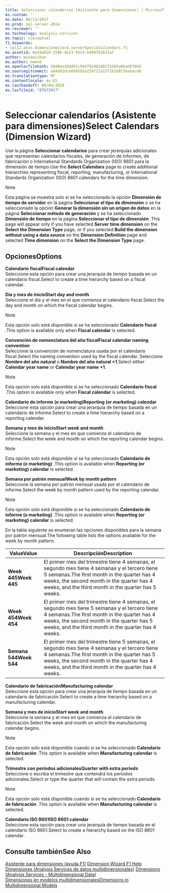 ```yaml
---
title: Seleccionar calendarios (Asistente para dimensiones) | Microsoft Docs
ms.custom: ''
ms.date: 06/13/2017
ms.prod: sql-server-2014
ms.reviewer: ''
ms.technology: analysis-services
ms.topic: conceptual
f1_keywords:
- sql12.asvs.dimensionwizard.serverSpecialCalendars.f1
ms.assetid: 6e28a020-2586-4b13-9333-b499fb1b33af
author: minewiskan
ms.author: owend
ms.openlocfilehash: 2048ee20dd91c942f01982d02f3265a6bad670dd
ms.sourcegitcommit: ad4d92dce894592a259721a1571b1d8736abacdb
ms.translationtype: MT
ms.contentlocale: es-ES
ms.lasthandoff: 08/04/2020
ms.locfileid: "87673917"
---
```

# <a name="select-calendars-dimension-wizard"></a><span data-ttu-id="54c8f-102">Seleccionar calendarios (Asistente para dimensiones)</span><span class="sxs-lookup"><span data-stu-id="54c8f-102">Select Calendars (Dimension Wizard)</span></span>
  <span data-ttu-id="54c8f-103">Use la página **Seleccionar calendarios** para crear jerarquías adicionales que representan calendarios fiscales, de generación de informes, de fabricación o International Standards Organization (ISO) 8601 para la dimensión de tiempo.</span><span class="sxs-lookup"><span data-stu-id="54c8f-103">Use the **Select Calendars** page to create additional hierarchies representing fiscal, reporting, manufacturing, or International Standards Organization (ISO) 8601 calendars for the time dimension.</span></span>  
  
> [!NOTE]  
>  <span data-ttu-id="54c8f-104"> Esta página se muestra solo si se ha seleccionado la opción **Dimensión de tiempo de servidor** en la página **Seleccionar el tipo de dimensión** o se ha seleccionado la opción **Generar la dimensión sin un origen de datos** en la página **Seleccionar método de generación** y se ha seleccionado **Dimensión de tiempo** en la página **Seleccionar el tipo de dimensión** .</span><span class="sxs-lookup"><span data-stu-id="54c8f-104">This page will appear only if you have selected **Server time dimension** on the **Select the Dimension Type** page, or if you selected **Build the dimension without using a data source** on the **Dimension Definition** page and selected **Time dimension** on the **Select the Dimension Type** page.</span></span>  
  
## <a name="options"></a><span data-ttu-id="54c8f-105">Opciones</span><span class="sxs-lookup"><span data-stu-id="54c8f-105">Options</span></span>  
 <span data-ttu-id="54c8f-106">**Calendario fiscal**</span><span class="sxs-lookup"><span data-stu-id="54c8f-106">**Fiscal calendar**</span></span>  
 <span data-ttu-id="54c8f-107">Seleccione esta opción para crear una jerarquía de tiempo basada en un calendario fiscal.</span><span class="sxs-lookup"><span data-stu-id="54c8f-107">Select to create a time hierarchy based on a fiscal calendar.</span></span>  
  
 <span data-ttu-id="54c8f-108">**Día y mes de inicio**</span><span class="sxs-lookup"><span data-stu-id="54c8f-108">**Start day and month**</span></span>  
 <span data-ttu-id="54c8f-109">Seleccione el día y el mes en el que comienza el calendario fiscal.</span><span class="sxs-lookup"><span data-stu-id="54c8f-109">Select the day and month on which the fiscal calendar begins.</span></span>  
  
> [!NOTE]  
>  <span data-ttu-id="54c8f-110"> Esta opción solo está disponible si se ha seleccionado **Calendario fiscal** .</span><span class="sxs-lookup"><span data-stu-id="54c8f-110">This option is available only when **Fiscal calendar** is selected.</span></span>  
  
 <span data-ttu-id="54c8f-111">**Convención de nomenclatura del año fiscal**</span><span class="sxs-lookup"><span data-stu-id="54c8f-111">**Fiscal calendar naming convention**</span></span>  
 <span data-ttu-id="54c8f-112">Seleccione la convención de nomenclatura usada por el calendario fiscal.</span><span class="sxs-lookup"><span data-stu-id="54c8f-112">Select the naming convention used by the fiscal calendar.</span></span> <span data-ttu-id="54c8f-113">Seleccione **Nombre del año natural** o **Nombre del año natural +1**.</span><span class="sxs-lookup"><span data-stu-id="54c8f-113">Select either **Calendar year name** or **Calendar year name +1**.</span></span>  
  
> [!NOTE]  
>  <span data-ttu-id="54c8f-114"> Esta opción solo está disponible si se ha seleccionado **Calendario fiscal** .</span><span class="sxs-lookup"><span data-stu-id="54c8f-114">This option is available only when **Fiscal calendar** is selected.</span></span>  
  
 <span data-ttu-id="54c8f-115">**Calendario de informe (o marketing)**</span><span class="sxs-lookup"><span data-stu-id="54c8f-115">**Reporting (or marketing) calendar**</span></span>  
 <span data-ttu-id="54c8f-116">Seleccione esta opción para crear una jerarquía de tiempo basada en un calendario de informe.</span><span class="sxs-lookup"><span data-stu-id="54c8f-116">Select to create a time hierarchy based on a reporting calendar.</span></span>  
  
 <span data-ttu-id="54c8f-117">**Semana y mes de inicio**</span><span class="sxs-lookup"><span data-stu-id="54c8f-117">**Start week and month**</span></span>  
 <span data-ttu-id="54c8f-118">Seleccione la semana y el mes en que comienza el calendario de informe.</span><span class="sxs-lookup"><span data-stu-id="54c8f-118">Select the week and month on which the reporting calendar begins.</span></span>  
  
> [!NOTE]  
>  <span data-ttu-id="54c8f-119">Esta opción solo está disponible si se ha seleccionado **Calendario de informe (o marketing)** .</span><span class="sxs-lookup"><span data-stu-id="54c8f-119">This option is available when **Reporting (or marketing) calendar** is selected.</span></span>  
  
 <span data-ttu-id="54c8f-120">**Semana por patrón mensual**</span><span class="sxs-lookup"><span data-stu-id="54c8f-120">**Week by month pattern**</span></span>  
 <span data-ttu-id="54c8f-121">Seleccione la semana por patrón mensual usada por el calendario de informe.</span><span class="sxs-lookup"><span data-stu-id="54c8f-121">Select the week by month pattern used by the reporting calendar.</span></span>  
  
> [!NOTE]  
>  <span data-ttu-id="54c8f-122">Esta opción solo está disponible si se ha seleccionado **Calendario de informe (o marketing)** .</span><span class="sxs-lookup"><span data-stu-id="54c8f-122">This option is available when **Reporting (or marketing) calendar** is selected.</span></span>  
  
 <span data-ttu-id="54c8f-123">En la tabla siguiente se enumeran las opciones disponibles para la semana por patrón mensual.</span><span class="sxs-lookup"><span data-stu-id="54c8f-123">The following table lists the options available for the week by month pattern.</span></span>  
  
|<span data-ttu-id="54c8f-124">Value</span><span class="sxs-lookup"><span data-stu-id="54c8f-124">Value</span></span>|<span data-ttu-id="54c8f-125">Descripción</span><span class="sxs-lookup"><span data-stu-id="54c8f-125">Description</span></span>|  
|-----------|-----------------|  
|<span data-ttu-id="54c8f-126">**Week 445**</span><span class="sxs-lookup"><span data-stu-id="54c8f-126">**Week 445**</span></span>|<span data-ttu-id="54c8f-127">El primer mes del trimestre tiene 4 semanas, el segundo mes tiene 4 semanas y el tercero tiene 5 semanas.</span><span class="sxs-lookup"><span data-stu-id="54c8f-127">The first month in the quarter has 4 weeks, the second month in the quarter has 4 weeks, and the third month in the quarter has 5 weeks.</span></span>|  
|<span data-ttu-id="54c8f-128">**Week 454**</span><span class="sxs-lookup"><span data-stu-id="54c8f-128">**Week 454**</span></span>|<span data-ttu-id="54c8f-129">El primer mes del trimestre tiene 4 semanas, el segundo mes tiene 5 semanas y el tercero tiene 4 semanas.</span><span class="sxs-lookup"><span data-stu-id="54c8f-129">The first month in the quarter has 4 weeks, the second month in the quarter has 5 weeks, and the third month in the quarter has 4 weeks.</span></span>|  
|<span data-ttu-id="54c8f-130">**Semana 544**</span><span class="sxs-lookup"><span data-stu-id="54c8f-130">**Week 544**</span></span>|<span data-ttu-id="54c8f-131">El primer mes del trimestre tiene 5 semanas, el segundo mes tiene 4 semanas y el tercero tiene 4 semanas.</span><span class="sxs-lookup"><span data-stu-id="54c8f-131">The first month in the quarter has 5 weeks, the second month in the quarter has 4 weeks, and the third month in the quarter has 4 weeks.</span></span>|  
  
 <span data-ttu-id="54c8f-132">**Calendario de fabricación**</span><span class="sxs-lookup"><span data-stu-id="54c8f-132">**Manufacturing calendar**</span></span>  
 <span data-ttu-id="54c8f-133">Seleccione esta opción para crear una jerarquía de tiempo basada en un calendario de fabricación.</span><span class="sxs-lookup"><span data-stu-id="54c8f-133">Select to create a time hierarchy based on a manufacturing calendar.</span></span>  
  
 <span data-ttu-id="54c8f-134">**Semana y mes de inicio**</span><span class="sxs-lookup"><span data-stu-id="54c8f-134">**Start week and month**</span></span>  
 <span data-ttu-id="54c8f-135">Seleccione la semana y el mes en que comienza el calendario de fabricación.</span><span class="sxs-lookup"><span data-stu-id="54c8f-135">Select the week and month on which the manufacturing calendar begins.</span></span>  
  
> [!NOTE]  
>  <span data-ttu-id="54c8f-136"> Esta opción solo está disponible cuando si se ha seleccionado **Calendario de fabricación** .</span><span class="sxs-lookup"><span data-stu-id="54c8f-136">This option is available when **Manufacturing calendar** is selected.</span></span>  
  
 <span data-ttu-id="54c8f-137">**Trimestre con períodos adicionales**</span><span class="sxs-lookup"><span data-stu-id="54c8f-137">**Quarter with extra periods**</span></span>  
 <span data-ttu-id="54c8f-138">Seleccione o escriba el trimestre que contendrá los periodos adicionales.</span><span class="sxs-lookup"><span data-stu-id="54c8f-138">Select or type the quarter that will contain the extra periods.</span></span>  
  
> [!NOTE]  
>  <span data-ttu-id="54c8f-139"> Esta opción solo está disponible cuando si se ha seleccionado **Calendario de fabricación** .</span><span class="sxs-lookup"><span data-stu-id="54c8f-139">This option is available when **Manufacturing calendar** is selected.</span></span>  
  
 <span data-ttu-id="54c8f-140">**Calendario ISO 8601**</span><span class="sxs-lookup"><span data-stu-id="54c8f-140">**ISO 8601 calendar**</span></span>  
 <span data-ttu-id="54c8f-141">Seleccione esta opción para crear una jerarquía de tiempo basada en el calendario ISO 8601.</span><span class="sxs-lookup"><span data-stu-id="54c8f-141">Select to create a hierarchy based on the ISO 8601 calendar.</span></span>  
  
## <a name="see-also"></a><span data-ttu-id="54c8f-142">Consulte también</span><span class="sxs-lookup"><span data-stu-id="54c8f-142">See Also</span></span>  
 <span data-ttu-id="54c8f-143">[Asistente para dimensiones (ayuda F1)](dimension-wizard-f1-help.md) </span><span class="sxs-lookup"><span data-stu-id="54c8f-143">[Dimension Wizard F1 Help](dimension-wizard-f1-help.md) </span></span>  
 <span data-ttu-id="54c8f-144">[Dimensiones &#40;Analysis Services de datos multidimensionales&#41;](multidimensional-models-olap-logical-dimension-objects/dimensions-analysis-services-multidimensional-data.md) </span><span class="sxs-lookup"><span data-stu-id="54c8f-144">[Dimensions &#40;Analysis Services - Multidimensional Data&#41;](multidimensional-models-olap-logical-dimension-objects/dimensions-analysis-services-multidimensional-data.md) </span></span>  
 [<span data-ttu-id="54c8f-145">Dimensiones en modelos multidimensionales</span><span class="sxs-lookup"><span data-stu-id="54c8f-145">Dimensions in Multidimensional Models</span></span>](multidimensional-models/dimensions-in-multidimensional-models.md)  
  
  
